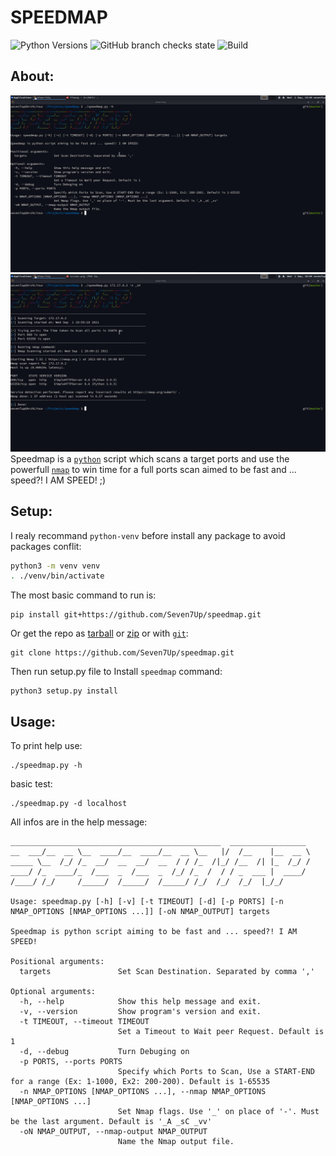 # SPEEDMAP

![Python Versions](https://img.shields.io/badge/python-3.7|3.8|3.9-yellow.svg)
![GitHub branch checks state](https://img.shields.io/github/checks-status/Seven-7Up/speedmap/master?color=green&logo=master)
![Build](https://img.shields.io/badge/build-passing-brightgreen)

## About:

![ScreenShot 1](./ScreenShots/ScreenShoot-2021-09-01.png)
![ScreenShot 2](./ScreenShots/ScreenShoot-2021-09-01_1.png)
Speedmap is a [`python`](https://python.org/) script which scans a target ports and use the powerfull [`nmap`](https://nmap.org/) to win time for a full ports scan aimed to be fast and ... speed?! I AM SPEED! ;)

## Setup:

I realy recommand `python-venv` before install any package to avoid packages conflit:

```bash
python3 -m venv venv
. ./venv/bin/activate
```

The most basic command to run is:

```
pip install git+https://github.com/Seven7Up/speedmap.git
```

Or get the repo as [tarball](https://github.com/Seven7Up/speedmap/archive/master.tar.gz) or [zip](https://github.com/Seven7Up/speedmap/archive/master.zip) or with [`git`](https://git-scm.com/):

```
git clone https://github.com/Seven7Up/speedmap.git
```

Then run setup.py file to Install `speedmap` command:

```
python3 setup.py install
```

## Usage:

To print help use:

```
./speedmap.py -h
```

basic test:

```
./speedmap.py -d localhost
```

All infos are in the help message:

```
_______________________________________________  _________________
__  ___/__  __ \__  ____/__  ____/__  __ \__   |/  /__    |__  __ \
_____ \__  /_/ /_  __/  __  __/  __  / / /_  /|_/ /__  /| |_  /_/ /
____/ /_  ____/_  /___  _  /___  _  /_/ /_  /  / / _  ___ |  ____/
/____/ /_/     /_____/  /_____/  /_____/ /_/  /_/  /_/  |_/_/

Usage: speedmap.py [-h] [-v] [-t TIMEOUT] [-d] [-p PORTS] [-n NMAP_OPTIONS [NMAP_OPTIONS ...]] [-oN NMAP_OUTPUT] targets

Speedmap is python script aiming to be fast and ... speed?! I AM SPEED!

Positional arguments:
  targets               Set Scan Destination. Separated by comma ','

Optional arguments:
  -h, --help            Show this help message and exit.
  -v, --version         Show program's version and exit.
  -t TIMEOUT, --timeout TIMEOUT
                        Set a Timeout to Wait peer Request. Default is 1
  -d, --debug           Turn Debuging on
  -p PORTS, --ports PORTS
                        Specify which Ports to Scan, Use a START-END for a range (Ex: 1-1000, Ex2: 200-200). Default is 1-65535
  -n NMAP_OPTIONS [NMAP_OPTIONS ...], --nmap NMAP_OPTIONS [NMAP_OPTIONS ...]
                        Set Nmap flags. Use '_' on place of '-'. Must be the last argument. Default is '_A _sC _vv'
  -oN NMAP_OUTPUT, --nmap-output NMAP_OUTPUT
                        Name the Nmap output file.
```
